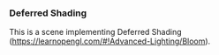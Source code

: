 ### Deferred Shading

This is a scene implementing Deferred Shading (https://learnopengl.com/#!Advanced-Lighting/Bloom).